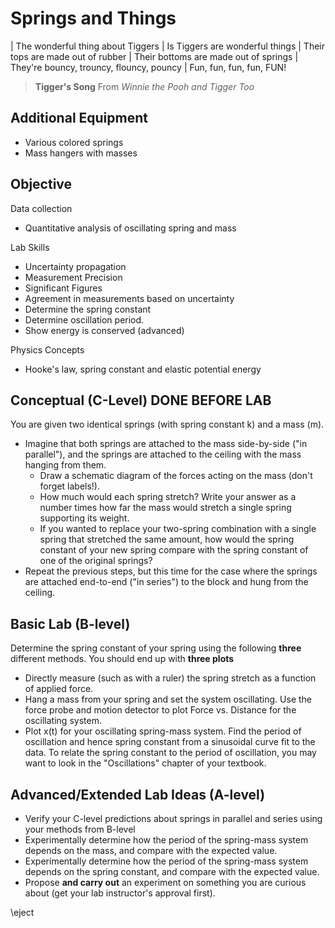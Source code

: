 # Springs and Things

| The wonderful thing about Tiggers 
| Is Tiggers are wonderful things 
| Their tops are made out of rubber 
| Their bottoms are made out of springs 
| They're bouncy, trouncy, flouncy, pouncy 
| Fun, fun, fun, fun, FUN!

> **Tigger's Song** From _Winnie the Pooh and Tigger Too_

## Additional Equipment

- Various colored springs
- Mass hangers with masses

## Objective

Data collection

- Quantitative analysis of oscillating spring and mass 

Lab Skills

- Uncertainty propagation
- Measurement Precision
- Significant Figures
- Agreement in measurements based on uncertainty
- Determine the spring constant
- Determine oscillation period. 
- Show energy is conserved (advanced) 

Physics Concepts

- Hooke's law, spring constant and elastic potential energy

## Conceptual (C-Level) DONE BEFORE LAB

You are given two identical springs (with spring constant k) and a mass (m).

- Imagine that both springs are attached to the mass side-by-side ("in parallel"), and the springs are attached to the ceiling with the mass hanging from them.
    - Draw a schematic diagram of the forces acting on the mass (don't forget labels!).
    - How much would each spring stretch? Write your answer as a number times how far the mass would stretch a single spring supporting its weight.
    - If you wanted to replace your two-spring combination with a single spring that stretched the same amount, how would the spring constant of your new spring compare with the spring constant of one of the original springs?
- Repeat the previous steps, but this time for the case where the springs are attached end-to-end ("in series") to the block and hung from the ceiling.

## Basic Lab (B-level)

Determine the spring constant of your spring using the following **three** different methods. You should end up with **three plots**

- Directly measure (such as with a ruler) the spring stretch as a function of applied force.
- Hang a mass from your spring and set the system oscillating. Use the force probe and motion detector to plot Force vs. Distance for the oscillating system.
- Plot x(t) for your oscillating spring-mass system. Find the period of oscillation and hence spring constant from a sinusoidal curve fit to the data. To relate the spring constant to the period of oscillation, you may want to look in the "Oscillations" chapter of your textbook.

## Advanced/Extended Lab Ideas (A-level)

- Verify your C-level predictions about springs in parallel and series using your methods from B-level
- Experimentally determine how the period of the spring-mass system depends on the mass, and compare with the expected value.
- Experimentally determine how the period of the spring-mass system depends on the spring constant, and compare with the expected value.
- Propose **and carry out** an experiment on something you are curious about (get your lab instructor's approval first).

\eject

